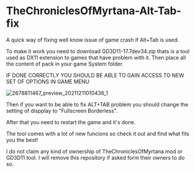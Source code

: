 # TheChroniclesOfMyrtana-Alt-Tab-fix
A quick way of fixing well know issue of game crash if Alt+Tab is used.

To make it work you need to download GD3D11-17.7dev34.zip thats is a tool used as DX11 extension to games that have problem with it.
Then place all the content of pack in your game System folder.

IF DONE CORRECTLY YOU SHOULD BE ABLE TO GAIN ACCESS TO NEW SET OF OPTIONS IN GAME MENU


![2678811467_preview_20211211010436_1](https://user-images.githubusercontent.com/100945809/173387003-11d7b5e9-b4d0-4a39-ba20-5305ff0cb988.jpg)

Then if you want to be able to fix ALT+TAB problem you should change the setting of dispplay to "Fullscreen Borderless".

After that you need to restart the game and it's done.

The tool comes with a lot of new funcions so check it out and find what fits you the best!


I do not claim any kind of ownership of TheChroniclesOfMyrtana mod or GD3D11 tool. I will remove this repository if asked form their owners to do so.
